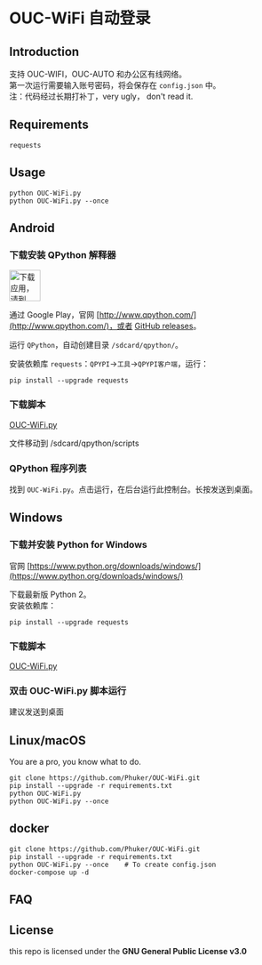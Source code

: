 # OUC-WiFi 自动登录

## Introduction

支持 OUC-WIFI，OUC-AUTO 和办公区有线网络。  
第一次运行需要输入账号密码，将会保存在 `config.json` 中。  
注：代码经过长期打补丁，very ugly， don't read it.  

## Requirements

	requests

## Usage

```shell
python OUC-WiFi.py
python OUC-WiFi.py --once
```

## Android

### 下载安装 QPython 解释器

<a href='https://play.google.com/store/apps/details?id=org.qpython.qpy&pcampaignid=MKT-Other-global-all-co-prtnr-py-PartBadge-Mar2515-1'><img alt='下载应用，请到 Google Play' src='https://play.google.com/intl/en_us/badges/images/generic/zh-cn_badge_web_generic.png' style="height:4em" height="70px" /></a>  

通过 Google Play，官网 [http://www.qpython.com/](http://www.qpython.com/)，或者 [GitHub releases](https://github.com/qpython-android/qpython/releases)。  

运行 `QPython`，自动创建目录 `/sdcard/qpython/`。  

安装依赖库 `requests`：`QPYPI`->`工具`->`QPYPI客户端`，运行：  

```shell
pip install --upgrade requests
```

### 下载脚本  

[OUC-WiFi.py](OUC-WiFi.py)  

文件移动到 /sdcard/qpython/scripts  

### QPython 程序列表  

找到 `OUC-WiFi.py`。点击运行，在后台运行此控制台。长按发送到桌面。

## Windows  

### 下载并安装 Python for Windows

官网 [https://www.python.org/downloads/windows/](https://www.python.org/downloads/windows/)  

下载最新版 Python 2。  
安装依赖库：  

```shell
pip install --upgrade requests
```

### 下载脚本  

[OUC-WiFi.py](OUC-WiFi.py)  

### 双击 OUC-WiFi.py 脚本运行  

建议发送到桌面

## Linux/macOS  

You are a pro, you know what to do.  

```shell
git clone https://github.com/Phuker/OUC-WiFi.git
pip install --upgrade -r requirements.txt
python OUC-WiFi.py
python OUC-WiFi.py --once
```

## docker

```shell
git clone https://github.com/Phuker/OUC-WiFi.git
pip install --upgrade -r requirements.txt
python OUC-WiFi.py --once    # To create config.json
docker-compose up -d
```

## FAQ

## License

this repo is licensed under the **GNU General Public License v3.0**
